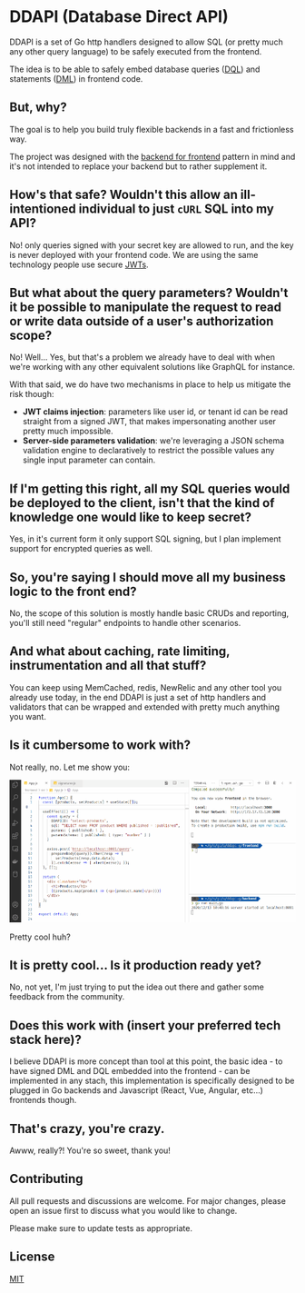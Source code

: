# DDAPI (Database Direct API)

DDAPI is a set of Go http handlers designed to allow SQL (or pretty much any other query language) to be safely executed from the frontend.

The idea is to be able to safely embed database queries ([DQL](https://en.wikipedia.org/wiki/Data_query_language)) and statements ([DML](https://en.wikipedia.org/wiki/Data_definition_language)) in frontend code.

## But, why?

The goal is to help you build truly flexible backends in a fast and frictionless way. 

The project was designed with the [backend for frontend](https://docs.microsoft.com/en-us/azure/architecture/patterns/backends-for-frontends) pattern in mind and it's not intended to replace your backend but to rather supplement it.

## How's that safe? Wouldn't this allow an ill-intentioned individual to just `cURL` SQL into my API?

No! only queries signed with your secret key are allowed to run, and the key is never deployed with your frontend code. We are using the same technology people use secure [JWTs](https://jwt.io).

## But what about the query parameters? Wouldn't it be possible to manipulate the request to read or write data outside of a user's authorization scope?

No! Well... Yes, but that's a problem we already have to deal with when we're working with any other equivalent solutions like GraphQL for instance. 

With that said, we do have two mechanisms in place to help us mitigate the risk though:

 - **JWT claims injection**: parameters like user id, or tenant id can be read straight from a signed JWT, that makes impersonating another user pretty much impossible.
 - **Server-side parameters validation**: we're leveraging a JSON schema validation engine to declaratively to restrict the possible values any single input parameter can contain.

## If I'm getting this right, all my SQL queries would be deployed to the client, isn't that the kind of knowledge one would like to keep secret?

Yes, in it's current form it only support SQL signing, but I plan implement support for encrypted queries as well.

## So, you're saying I should move all my business logic to the front end?

No, the scope of this solution is mostly handle basic CRUDs and reporting, you'll still need "regular" endpoints to handle other scenarios.

## And what about caching, rate limiting, instrumentation and all that stuff? 

You can keep using MemCached, redis, NewRelic and any other tool you already use today, in the end DDAPI is just a set of http handlers and validators that can be wrapped and extended with pretty much anything you want.

## Is it cumbersome to work with?

Not really, no. Let me show you:

![Screencast 1]( https://github.com/at-silva/ddapi/raw/main/docs/screencast1.gif "Screencast")

Pretty cool huh?

## It is pretty cool... Is it production ready yet?

No, not yet, I'm just trying to put the idea out there and gather some feedback from the community.

## Does this work with (insert your preferred tech stack here)?

I believe DDAPI is more concept than tool at this point, the basic idea - to have signed DML and DQL embedded into the frontend - can be implemented in any stach, this implementation is specifically designed to be plugged in Go backends and Javascript (React, Vue, Angular, etc...) frontends though.

## That's crazy, you're crazy.

Awww, really?! You're so sweet, thank you!

## Contributing
All pull requests and discussions are welcome. For major changes, please open an issue first to discuss what you would like to change.

Please make sure to update tests as appropriate.

## License
[MIT](https://choosealicense.com/licenses/mit/)